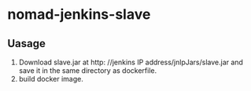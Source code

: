 # nomad-jenkins-slave

## Uasage

1. Download slave.jar at http: //jenkins IP address/jnlpJars/slave.jar and save it in the same directory as dockerfile.
2. build docker image.
